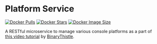 # Platform Service

[![Docker Pulls](https://badgen.net/docker/pulls/kishotta/platformservice?icon=docker&label=pulls)](https://hub.docker.com/r/kishotta/platformservice/)
[![Docker Stars](https://badgen.net/docker/stars/kishotta/platformservice?icon=docker&label=stars)](https://hub.docker.com/r/kishotta/platformservice/)
[![Docker Image Size](https://badgen.net/docker/size/kishotta/platformservice?icon=docker&label=image%20size)](https://hub.docker.com/r/kishotta/platformservice/)

A RESTful microservice to manage various console platforms as a part of [this video tutorial](https://www.youtube.com/watch?v=DgVjEo3OGBI&t=19601s&ab_channel=LesJackson) by [BinaryThistle](https://github.com/binarythistle).
